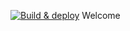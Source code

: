 [![Build & deploy](https://github.com/IliyanID/Crypto-Services/actions/workflows/main.yml/badge.svg)](https://github.com/IliyanID/Crypto-Services/actions/workflows/main.yml)
Welcome

